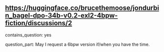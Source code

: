 ## https://huggingface.co/brucethemoose/jondurbin_bagel-dpo-34b-v0.2-exl2-4bpw-fiction/discussions/2

contains_question: yes

question_part: May I request a 6bpw version if/when you have the time.